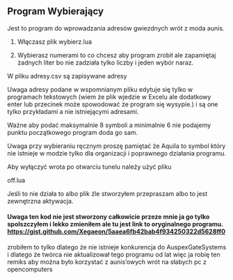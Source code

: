 ## Program Wybierający

Jest to program do wprowadzania adresów gwiezdnych wrót z moda aunis.

1. Włączasz plik wybierz.lua

2. Wybierasz numerami to co chcesz aby program zrobił ale zapamiętaj żadnych liter bo nie zadziała tylko liczby i jeden wybór naraz.

W pliku adresy.csv są zapisywane adresy

Uwaga adresy podane w wspomnianym pliku edytuje się tylko w programach tekstowych (wiem że plik wjedzie w Excelu ale dodatkowy enter lub przecinek może spowodować że program się wysypie.) i są one tylko przykładami a nie istniejącymi adresami.

Ważne aby podać maksymalnie 8 symboli a minimalnie 6 nie podajemy punktu początkowego program doda go sam.

Uwaga przy wybieraniu ręcznym proszę pamiętać że Aquila to symbol który nie istnieje w modzie tylko dla organizacji i poprawnego działania programu.

Aby wyłączyć wrota po otwarciu tunelu należy użyć pliku

off.lua

Jeśli to nie działa to albo plik źle stworzyłem przepraszam albo to jest zewnętrzna aktywacja.

#### Uwaga ten kod nie jest stworzony całkowicie przeze mnie ja go tylko spolszczyłem i lekko zmieniłem ale tu jest link to oryginalnego programu. https://gist.github.com/Xegaeon/5aaea6fb42bab4f934250322d5628ff0

zrobiłem to tylko dlatego że nie istnieje konkurencja do AuspexGateSystems i dlatego że twórca nie aktualizował tego programu od lat więc ja robię ten remiks aby można było korzystać z aunis’owych wrót na słabych pc z opencomputers
